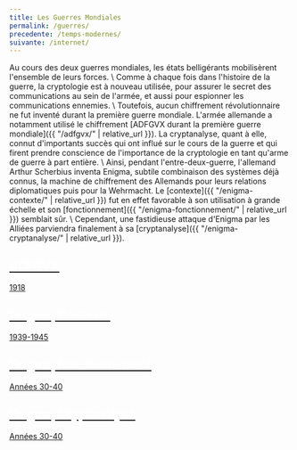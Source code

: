 ```yaml
---
title: Les Guerres Mondiales
permalink: /guerres/
precedente: /temps-modernes/
suivante: /internet/
---
```


Au cours des deux guerres mondiales, les états belligérants mobilisèrent l'ensemble de leurs forces. \\
Comme à chaque fois dans l'histoire de la guerre, la cryptologie est à nouveau utilisée, pour assurer le secret des communications au sein de l'armée, et aussi pour espionner les communications ennemies. \\
Toutefois, aucun chiffrement révolutionnaire ne fut inventé durant la première guerre mondiale. L'armée allemande a notamment utilisé le chiffrement [ADFGVX durant la première guerre mondiale]({{ "/adfgvx/" | relative_url }}). La cryptanalyse, quant à elle, connut d'importants succès qui ont influé sur le cours de la guerre et qui firent prendre conscience de l'importance de la cryptologie en tant qu'arme de guerre à part entière. \\
Ainsi, pendant l'entre-deux-guerre, l'allemand Arthur Scherbius inventa Enigma, subtile combinaison des systèmes déjà connus, la machine  de  chiffrement  des  Allemands  pour  leurs  relations  diplomatiques  puis  pour la Wehrmacht. Le [contexte]({{ "/enigma-contexte/" | relative_url }}) fut en effet favorable à son utilisation à grande échelle et son [fonctionnement]({{ "/enigma-fonctionnement/" | relative_url }}) semblait sûr. \\
Cependant, une fastidieuse attaque d'Enigma par les Alliées parviendra finalement à sa [cryptanalyse]({{ "/enigma-cryptanalyse/" | relative_url }}).

<link rel="stylesheet" href="{{ '/assets/css/timeline.css' | relative_url }}">
<div class="timeline">

 <div class="container left">
 <a href="{{ "/adfgvx/" | relative_url }}">
   <div class="content">
     <h2 style="color:white;">ADFGVX</h2>
     <p>1918</p>
   </div>
   </a>
 </div>

 <div class="container right">
 <a href="{{ "/enigma-contexte/" | relative_url }}">
   <div class="content">
     <h2 style="color:white;">Enigma, Contexte</h2>
     <p>1939-1945</p>
   </div>
   </a>
 </div>

 <div class="container left">
 <a href="{{ "/enigma-fonctionnement/" | relative_url }}">
   <div class="content">
     <h2 style="color:white;">Enigma, Fonctionnement</h2>
     <p>Années 30-40</p>
   </div>
   </a>
 </div>

 <div class="container right">
 <a href="{{ "/enigma-cryptanalyse/" | relative_url }}">
   <div class="content">
     <h2 style="color:white;">Enigma, Cryptanalyse</h2>
     <p>Années 30-40</p>
   </div>
   </a>
 </div>

</div>


